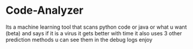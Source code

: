 # Code-Analyzer
Its a machine learning tool that scans python code or java or what u want (beta) and says if it is a virus 
it gets better with time it also uses 3 other prediction methods u can see them in the debug logs enjoy
